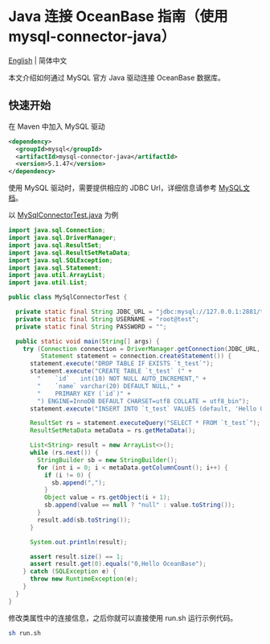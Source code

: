 # Java 连接 OceanBase 指南（使用 mysql-connector-java）

[English](README.md) | 简体中文

本文介绍如何通过 MySQL 官方 Java 驱动连接 OceanBase 数据库。

## 快速开始

在 Maven 中加入 MySQL 驱动

```xml
<dependency>
  <groupId>mysql</groupId>
  <artifactId>mysql-connector-java</artifactId>
  <version>5.1.47</version>
</dependency>
```

使用 MySQL 驱动时，需要提供相应的 JDBC Url，详细信息请参考 [MySQL文档](https://dev.mysql.com/doc/connector-j/8.0/en/connector-j-reference-jdbc-url-format.html)。

以 [MySqlConnectorTest.java](src/main/java/com/oceanbase/example/MySqlConnectorTest.java) 为例

```java
import java.sql.Connection;
import java.sql.DriverManager;
import java.sql.ResultSet;
import java.sql.ResultSetMetaData;
import java.sql.SQLException;
import java.sql.Statement;
import java.util.ArrayList;
import java.util.List;

public class MySqlConnectorTest {

  private static final String JDBC_URL = "jdbc:mysql://127.0.0.1:2881/test";
  private static final String USERNAME = "root@test";
  private static final String PASSWORD = "";

  public static void main(String[] args) {
    try (Connection connection = DriverManager.getConnection(JDBC_URL, USERNAME, PASSWORD);
         Statement statement = connection.createStatement()) {
      statement.execute("DROP TABLE IF EXISTS `t_test`");
      statement.execute("CREATE TABLE `t_test` (" +
        "    `id`   int(10) NOT NULL AUTO_INCREMENT," +
        "    `name` varchar(20) DEFAULT NULL," +
        "    PRIMARY KEY (`id`)" +
        ") ENGINE=InnoDB DEFAULT CHARSET=utf8 COLLATE = utf8_bin");
      statement.execute("INSERT INTO `t_test` VALUES (default, 'Hello OceanBase')");

      ResultSet rs = statement.executeQuery("SELECT * FROM `t_test`");
      ResultSetMetaData metaData = rs.getMetaData();

      List<String> result = new ArrayList<>();
      while (rs.next()) {
        StringBuilder sb = new StringBuilder();
        for (int i = 0; i < metaData.getColumnCount(); i++) {
          if (i != 0) {
            sb.append(",");
          }
          Object value = rs.getObject(i + 1);
          sb.append(value == null ? "null" : value.toString());
        }
        result.add(sb.toString());
      }

      System.out.println(result);

      assert result.size() == 1;
      assert result.get(0).equals("0,Hello OceanBase");
    } catch (SQLException e) {
      throw new RuntimeException(e);
    }
  }
}
```

修改类属性中的连接信息，之后你就可以直接使用 run.sh 运行示例代码。

```bash
sh run.sh
```
